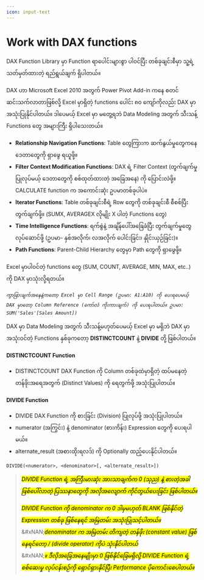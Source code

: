 ```yaml
---
icon: input-text
---
```


# Work with DAX functions

DAX Function Library မှာ Function ရာပေါင်းများစွာ ပါဝင်ပြီး တစ်ခုချင်းစီမှာ သူ့ရဲ့ သတ်မှတ်ထားတဲ့ ရည်ရွယ်ချက် ရှိပါတယ်။

DAX ဟာ Microsoft Excel 2010 အတွက် Power Pivot Add-in ကနေ စတင်ဆင်းသက်လာတာဖြစ်လို့ Excel မှာရှိတဲ့ functions ပေါင်း ၈၀ ကျော်ကိုလည်း DAX မှာအသုံးပြုနိုင်ပါတယ်။ ဒါပေမယ့် Excel မှာ မတွေ့ရဘဲ Data Modeling အတွက် သီးသန့် Functions တွေ အများကြီး ရှိပါသေးတယ်။

* **Relationship Navigation Functions**: Table တွေကြားက ဆက်နွယ်မှုတွေကနေ ဒေတာတွေကို ရှာဖွေ ရယူဖို့။
* **Filter Context Modification Functions**: DAX ရဲ့ Filter Context (တွက်ချက်မှုပြုလုပ်မယ့် ဒေတာတွေကို စစ်ထုတ်ထားတဲ့ အခြေအနေ) ကို ပြောင်းလဲဖို့။ CALCULATE function က အကောင်းဆုံး ဥပမာတစ်ခုပါပဲ။
* **Iterator Functions**: Table တစ်ခုချင်းစီရဲ့ Row တွေကို တစ်ခုချင်းစီ စီစစ်ပြီး တွက်ချက်ဖို့။ (SUMX, AVERAGEX လိုမျိုး X ပါတဲ့ Functions တွေ)
* **Time Intelligence Functions**: ရက်စွဲနဲ့ အချိန်ပေါ်အခြေခံပြီး တွက်ချက်မှုတွေ လုပ်ဆောင်ဖို့ (ဥပမာ- နှစ်အလိုက်၊ လအလိုက် ပေါင်းခြင်း၊ နှိုင်းယှဉ်ခြင်း)။
* **Path Functions**: Parent-Child Hierarchy တွေမှာ Path တွေကို ရှာဖွေဖို့။

Excel မှာပါဝင်တဲ့ functions တွေ (SUM, COUNT, AVERAGE, MIN, MAX, etc..) ကို DAX မှာသုံးလို့ရတယ်။

_`ကွာခြားချက်အနေနဲ့ကတော့ Excel မှာ Cell Range (ဥပမာ: A1:A10) ကို ပေးရပေမယ့် DAX မှာတော့ Column Reference (ကော်လံ ကိုးကားချက်) ကို ပေးရပါတယ်။ ဥပမာ: SUM('Sales'[Sales Amount])`_

DAX မှာ Data Modeling အတွက် သီးသန့်မဟုတ်ပေမယ့် Excel မှာ မရှိဘဲ DAX မှာ အသုံးဝင်တဲ့ Functions နှစ်ခုကတော့ **DISTINCTCOUNT** နဲ့ **DIVIDE** တို့ ဖြစ်ပါတယ်။

#### DISTINCTCOUNT Function

* DISTINCTCOUNT DAX Function ကို Column တစ်ခုထဲမှာရှိတဲ့ ထပ်မနေတဲ့ တန်ဖိုးအရေအတွက် (Distinct Values) ကို ရေတွက်ဖို့ အသုံးပြုပါတယ်။

#### DIVIDE Function

* DIVIDE DAX Function ကို စားခြင်း (Division) ပြုလုပ်ဖို့ အသုံးပြုပါတယ်။
* numerator (အကြွင်း) နဲ့ denominator (စားကိန်း) Expression တွေကို ပေးရပါမယ်။
* alternate\_result (အစားထိုးရလဒ်) ကို Optionally ထည့်ပေးနိုင်ပါတယ်။

```dax
DIVIDE(<numerator>, <denominator>[, <alternate_result>])
```

> _<mark style="background-color:yellow;">DIVIDE Function ရဲ့ အကြီးမားဆုံး အားသာချက်က 0 (သုည) နဲ့ စားတဲ့အခါ ဖြစ်ပေါ်လာတဲ့ ပြဿနာတွေကို အလိုအလျောက် ကိုင်တွယ်ပေးခြင်း ဖြစ်ပါတယ်။</mark>_
>
> _<mark style="background-color:yellow;">DIVIDE Function ကို denominator က 0 ဒါမှမဟုတ် BLANK ဖြစ်နိုင်တဲ့ Expression တစ်ခု ဖြစ်နေရင် အမြဲတမ်း အသုံးပြုသင့်ပါတယ်။</mark>_\
> &#xNAN;_<mark style="background-color:yellow;">denominator က အမြဲတမ်း တိကျတဲ့ တန်ဖိုး (constant value) ဖြစ်နေရင်တော့ / (divide operator) ကိုပဲ သုံးနိုင်ပါတယ်</mark>_\
> &#xNAN;_<mark style="background-color:yellow;">။ ဒီလိုအခြေအနေမျိုးမှာ 0 ဖြစ်နိုင်ခြေမရှိလို့ DIVIDE Function ရဲ့ စစ်ဆေးမှု လုပ်ငန်းစဉ်ကို ရှောင်ရှားနိုင်ပြီး Performance ပိုကောင်းစေပါတယ်။</mark>_
